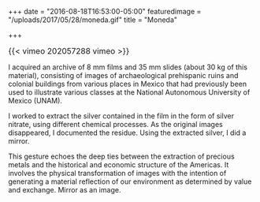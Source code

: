 +++
date = "2016-08-18T16:53:00-05:00"
featuredimage = "/uploads/2017/05/28/moneda.gif"
title = "Moneda"

+++


<span style="font-size: 1rem;">{{&lt; vimeo 202057288&nbsp;vimeo &gt;}}</span>

I acquired an archive of 8 mm films and 35 mm slides (about 30 kg of this material), consisting of images of archaeological prehispanic ruins and colonial buildings from various places in Mexico that had previously been used to illustrate various classes at the National Autonomous University of Mexico (UNAM).

I worked to extract the silver contained in the film in the form of silver nitrate, using different chemical processes. As the original images disappeared, I documented the residue. Using the extracted silver, I did a mirror.

This gesture echoes the deep ties between the extraction of precious metals and the historical and economic structure of the Americas. It involves the physical transformation of images with the intention of generating a material reflection of our environment as determined by value and exchange. Mirror as an image.